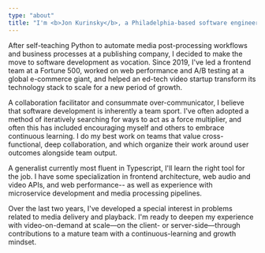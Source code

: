 ```yaml
---
type: "about"
title: "I'm <b>Jon Kurinsky</b>, a Philadelphia-based software engineer."
---
```


<p>After self-teaching Python to automate media post-processing workflows and business processes at a publishing company, I decided to make the move to software development as vocation. Since 2019, I've led a frontend team at a Fortune 500, worked on web performance and A/B testing at a global e-commerce giant, and helped an ed-tech video startup transform its technology stack to scale for a new period of growth.</p>

<p>A collaboration facilitator and consummate over-communicator, I believe that software development is inherently a team sport. I've often adopted a method of iteratively searching for ways to act as a force multiplier, and often this has included encouraging myself and others to embrace continuous learning. I do my best work on teams that value cross-functional, deep collaboration, and which organize their work around user outcomes alongside team output.</p>

<p>A generalist currently most fluent in Typescript, I'll learn the right tool for the job. I have some specialization in frontend architecture, web audio and video APIs, and web performance-- as well as experience with microservice development and media processing pipelines.</p>

<p>Over the last two years, I've developed a special interest in problems related to media delivery and playback. I'm ready to deepen my experience with video-on-demand at scale—on the client- or server-side—through contributions to a mature team with a continuous-learning and growth mindset.</p>
